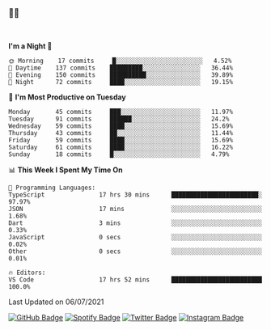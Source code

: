 ### 🤙🍺

<!-- <a href="https://github-readme-stats.vercel.app/api?username=hzak2xx&count_private=true&show_icons=true&theme=dracula">
  <img align="center" src="https://github-readme-stats.vercel.app/api?username=hzak2xx&count_private=true&show_icons=true&theme=dracula" />
</a>
</br> -->
</br>

<!--START_SECTION:waka-->
**I'm a Night 🦉** 

```text
🌞 Morning    17 commits     █░░░░░░░░░░░░░░░░░░░░░░░░   4.52% 
🌆 Daytime    137 commits    █████████░░░░░░░░░░░░░░░░   36.44% 
🌃 Evening    150 commits    ██████████░░░░░░░░░░░░░░░   39.89% 
🌙 Night      72 commits     ████░░░░░░░░░░░░░░░░░░░░░   19.15%

```
📅 **I'm Most Productive on Tuesday** 

```text
Monday       45 commits     ███░░░░░░░░░░░░░░░░░░░░░░   11.97% 
Tuesday      91 commits     ██████░░░░░░░░░░░░░░░░░░░   24.2% 
Wednesday    59 commits     ████░░░░░░░░░░░░░░░░░░░░░   15.69% 
Thursday     43 commits     ██░░░░░░░░░░░░░░░░░░░░░░░   11.44% 
Friday       59 commits     ████░░░░░░░░░░░░░░░░░░░░░   15.69% 
Saturday     61 commits     ████░░░░░░░░░░░░░░░░░░░░░   16.22% 
Sunday       18 commits     █░░░░░░░░░░░░░░░░░░░░░░░░   4.79%

```


📊 **This Week I Spent My Time On** 

```text
💬 Programming Languages: 
TypeScript               17 hrs 30 mins      ████████████████████████░   97.97% 
JSON                     17 mins             ░░░░░░░░░░░░░░░░░░░░░░░░░   1.68% 
Dart                     3 mins              ░░░░░░░░░░░░░░░░░░░░░░░░░   0.33% 
JavaScript               0 secs              ░░░░░░░░░░░░░░░░░░░░░░░░░   0.02% 
Other                    0 secs              ░░░░░░░░░░░░░░░░░░░░░░░░░   0.01%

🔥 Editors: 
VS Code                  17 hrs 52 mins      █████████████████████████   100.0%

```


 Last Updated on 06/07/2021
<!--END_SECTION:waka-->

[![GitHub Badge](https://img.shields.io/badge/GitHub-100000?style=for-the-badge&logo=github&logoColor=white)](https://github.com/hzak2xx)
[![Spotify Badge](https://img.shields.io/badge/Spotify-1ED760?&style=for-the-badge&logo=spotify&logoColor=white)](https://open.spotify.com/user/uf90s6sbbh75a1mt44clkhkvf)
[![Twitter Badge](https://img.shields.io/badge/Twitter-1DA1F2?style=for-the-badge&logo=twitter&logoColor=white)](https://twitter.com/hzak2xx)
[![Instagram Badge](https://img.shields.io/badge/Instagram-E4405F?style=for-the-badge&logo=instagram&logoColor=white)](https://www.instagram.com/hzak2xx/)

